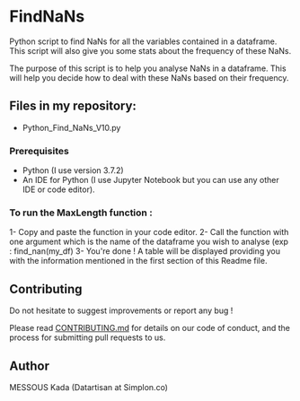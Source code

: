 # FindNaNs
Python script to find NaNs for all the variables contained in a dataframe.
This script will also give you some stats about the frequency of these NaNs.

The purpose of this script is to help you analyse NaNs in a dataframe. 
This will help you decide how to deal with these NaNs based on their frequency.

## Files in my repository:
- Python_Find_NaNs_V10.py

### Prerequisites
- Python (I use version 3.7.2)
- An IDE for Python (I use Jupyter Notebook but you can use any other IDE or code editor).

### To run the MaxLength function :
1- Copy and paste the function in your code editor.
2- Call the function with one argument which is the name of the dataframe you wish to analyse (exp : find_nan(my_df)
3- You're done ! A table will be displayed providing you with the information mentioned in the first section of this Readme file.

## Contributing
Do not hesitate to suggest improvements or report any bug !

Please read [CONTRIBUTING.md](https://gist.github.com/PurpleBooth/b24679402957c63ec426) for details on our code of conduct, and the process for submitting pull requests to us.

## Author
MESSOUS Kada
(Datartisan at Simplon.co)
